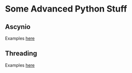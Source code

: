 # Some Advanced Python Stuff

## Ascynio
Examples [here](asyncio)

## Threading
Examples [here](thread)
